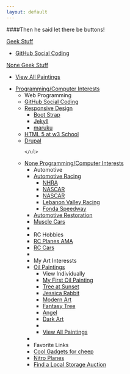 ```yaml
---
layout: default
---
```





<div class="hero-unit">





####Then he said let there be buttons!
<div class="btn-group">
<a class="btn dropdown-toggle" data-toggle="dropdown" href="#">
Geek Stuff
<span class="caret"></span>
</a>
<ul class="dropdown-menu">
<li><a href="https://github.com/">GitHub Social Coding</a></li>
</ul>
</div>


<div class="btn-group">
<a class="btn dropdown-toggle" data-toggle="dropdown" href="#">
None Geek Stuff
<span class="caret"></span>
</a>
<ul class="dropdown-menu">
<li><a href="paintings.html">View All Paintings</a></li>
</ul>
</div>








<ul class="nav" tabindex="-2">
<li class="dropdown">
      <a href="#" class="dropdown-toggle" data-toggle="dropdown">Programming/Computer Interests</a>
      <ul class="dropdown-menu">
            <li class="nav-header">Web Programming</li>
            <li><a href="https://github.com/">GitHub Social Coding</a></li>
                  <li class="dropdown-submenu">
                    <a tabindex="-1" href="#">Responsive Design</a>
                        <ul class="dropdown-menu">
                          <li><a href="http://twitter.github.com/bootstrap/">Boot Strap</a></li>
                          <li><a href="http://jekyllrb.com/">Jekyll</a></li>
                          <li><a href="http://maruku.rubyforge.org/index.html">maruku</a></li>
                        </ul>
                  </li>
            <li><a href="http://www.w3schools.com/html/html5_intro.asp">HTML 5 at w3 School</a></li>
            <li><a href="http://drupal.org/">Drupal</a></li>

          
    </ul>
</li>
</ul>

<ul class="nav" tabindex="-2">
<li class="dropdown">
      <a href="#" class="dropdown-toggle" data-toggle="dropdown">None Programming/Computer Interests</a>
      <ul class="dropdown-menu">
            <li class="nav-header">Automotive</li>
                  <li class="dropdown-submenu">
                    <a tabindex="-1" href="#">Automotive Racing</a>
                        <ul class="dropdown-menu">
                          <li><a href="http://www.nhra.com/">NHRA</a></li>
                          <li><a href="http://www.nascar.com/">NASCAR</a></li>
                          <li><a href="http://www.nascar.com/">NASCAR</a></li>
                          <li><a href="http://www.lebanonvalley.com/">Lebanon Valley Racing</a></li>
                          <li><a href="http://fondaspeedway.net/">Fonda Speedway</a></li>
                        </ul>
                  </li>
            <li><a href="http://en.wikipedia.org/wiki/Automotive_restoration">Automotive Restoration</a></li>
            <li><a href="http://en.wikipedia.org/wiki/Muscle_car">Muscle Cars</a></li>
          <li class="divider"></li>
            <li class="nav-header">RC Hobbies</li>
                <li><a href="http://www.modelaircraft.org/">RC Planes AMA</a></li>
                <li><a href="http://www.rccaraction.com/">RC Cars</a></li>
        <li class="divider"></li>
        <li class="nav-header">My Art Interessts</li>
              <li class="dropdown-submenu">
                  <a tabindex="-1" href="#">Oil Paintings</a>
                        <ul class="dropdown-menu">
                            <li class="nav-header">View Individually</li>
                            <li><a href="../assets/mypics/fruitbasket.jpg">My First Oil Painting</a></li>
                            <li><a href="../assets/mypics/treesunset.jpg">Tree at Sunset</a></li>
                            <li><a href="../assets/mypics/jesrabbit.jpg">Jessica Rabbit</a></li>
                            <li><a href="../assets/mypics/swirl.jpg">Modern Art</a></li>
                            <li><a href="../assets/mypics/treeweep.jpg">Fantasy Tree</a></li>
                            <li><a href="../assets/mypics/angel.jpg">Angel</a></li>
                            <li><a href="../assets/mypics/fright.jpg">Dark Art</a></li>
                            <li class="divider"></li>
                            <li><a href="paintings.html">View All Paintings</a></li>
                        </ul>
                  </li>
      <li class="divider"></li>
        <li class="nav-header">Favorite Links</li>
          <li><a href="http://dx.com/">Cool Gadgets for cheep</a></li>
          <li><a href="http://www.nitroplanes.com/">Nitro Planes</a></li>
          <li><a href="http://www.storagetreasures.com/">Find a Local Storage Auction</a></li>
    </ul>
</li>
</ul>
</div>

